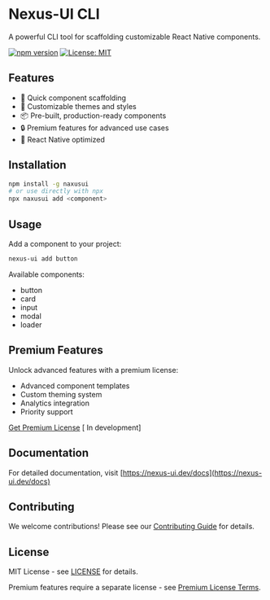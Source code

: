 # Nexus-UI CLI

A powerful CLI tool for scaffolding customizable React Native components.

[![npm version](https://img.shields.io/npm/v/nexus-ui.svg)](https://www.npmjs.com/package/naxusui)
[![License: MIT](https://img.shields.io/badge/License-MIT-yellow.svg)](https://opensource.org/licenses/MIT)

## Features

- 🚀 Quick component scaffolding
- 🎨 Customizable themes and styles
- 📦 Pre-built, production-ready components
- 🔒 Premium features for advanced use cases
- 📱 React Native optimized

## Installation

```bash
npm install -g naxusui
# or use directly with npx
npx naxusui add <component>
```

## Usage

Add a component to your project:

```bash
nexus-ui add button
```

Available components:
- button
- card
- input
- modal
- loader

## Premium Features

Unlock advanced features with a premium license:
- Advanced component templates
- Custom theming system
- Analytics integration
- Priority support

[Get Premium License](https://nexus-ui.dev/premium) [ In development]

## Documentation

For detailed documentation, visit [https://nexus-ui.dev/docs](https://nexus-ui.dev/docs)

## Contributing

We welcome contributions! Please see our [Contributing Guide](CONTRIBUTING.md) for details.

## License

MIT License - see [LICENSE](LICENSE) for details.

Premium features require a separate license - see [Premium License Terms](https://nexus-ui.dev/premium/terms).